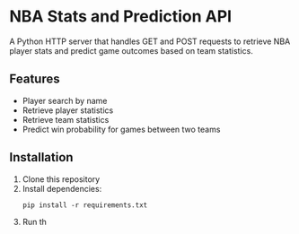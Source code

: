 # NBA Stats and Prediction API

A Python HTTP server that handles GET and POST requests to retrieve NBA player stats and predict game outcomes based on team statistics.

## Features

- Player search by name
- Retrieve player statistics
- Retrieve team statistics
- Predict win probability for games between two teams

## Installation

1. Clone this repository
2. Install dependencies:
   ```
   pip install -r requirements.txt
   ```
3. Run th